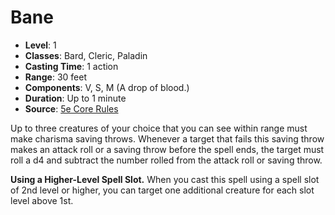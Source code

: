 # Bane

- **Level**: 1
- **Classes**: Bard, Cleric, Paladin
- **Casting Time**: 1 action
- **Range**: 30 feet
- **Components**: V, S, M (A drop of blood.)
- **Duration**: Up to 1 minute
- **Source**: [5e Core Rules](http://dnd.wizards.com/articles/features/systems-reference-document-srd)

Up to three creatures of your choice that you can see within range must make charisma saving throws. Whenever a target that fails this saving throw makes an attack roll or a saving throw before the spell ends, the target must roll a d4 and subtract the number rolled from the attack roll or saving throw.

**Using a Higher-Level Spell Slot.** When you cast this spell using a spell slot of 2nd level or higher, you can target one additional creature for each slot level above 1st.
